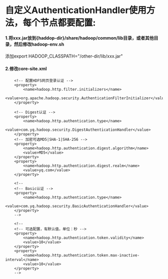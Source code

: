# 自定义AuthenticationHandler使用方法，每个节点都要配置:  
#### 1.将xxx.jar放到{haddop-dir}/share/hadoop/common/lib目录，或者其他目录，然后修改hadoop-env.sh  
添加export HADOOP_CLASSPATH="/other-dir/lib/xxx.jar"  
#### 2.修改core-site.xml
```
    <!-- 配置HDFS网页登录认证 -->
    <property>
        <name>hadoop.http.filter.initializers</name>
        <value>org.apache.hadoop.security.AuthenticationFilterInitializer</value>
    </property>
    
    <!-- Digest认证 -->
    <property>
        <name>hadoop.http.authentication.type</name>
        <value>com.yq.hadoop.security.DigestAuthenticationHandler</value>
    </property>
    <!-- 加密可选MD5|SHA-1|SHA-256 -->
    <property>
        <name>hadoop.http.authentication.digest.algorithm</name>
        <value>MD5</value>
    </property>
    <property>
        <name>hadoop.http.authentication.digest.realm</name>
        <value>yq.com</value>
    </property>
    
    <!--
    <!-- Basic认证 -->
    <property>
        <name>hadoop.http.authentication.type</name>
        <value>com.yq.hadoop.security.BasicAuthenticationHandler</value>
    </property>
    -->
    
    <!--
    <!-- 可选配置，有默认值，单位：秒 -->
    <property>
        <name>hadoop.http.authentication.token.validity</name>
        <value>10</value>
    </property>
    <property>
        <name>hadoop.http.authentication.token.max-inactive-interval</name>
        <value>10</value>
    </property>
    -->

```

